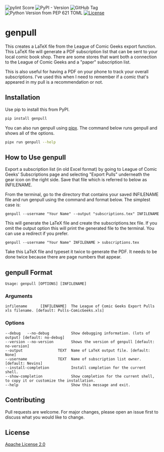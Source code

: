 ![pylint Score](https://mperlet.github.io/pybadge/badges/10.svg)
![PyPI - Version](https://img.shields.io/pypi/v/genpull)
![GitHub Tag](https://img.shields.io/github/v/tag/devnevins/genpull)
![Python Version from PEP 621 TOML](https://img.shields.io/python/required-version-toml?tomlFilePath=https%3A%2F%2Fraw.githubusercontent.com%2Fdevnevins%2Fgenpull%2Frefs%2Fheads%2Fmain%2Fpyproject.toml)
[![License](https://img.shields.io/badge/License-Apache_2.0-blue.svg)](https://opensource.org/licenses/Apache-2.0)

# genpull
This creates a LaTeX file from the League of Comic Geeks export function. This LaTeX file will
generate a PDF subscription list that can be sent to your local comic book shop. There are some
stores that want both a connection to the League of Comic Geeks and a "paper" subscription list.

This is also useful for having a PDF on your phone to track your overall subscriptions. I've used
this when I need to remember if a comic that's appeared in my pull is a recommendation or not.

## Installation

Use pip to install this from PyPI.

```bash
pip install genpull
```

You can also run genpull using [pipx](https://pipx.pypa.io/stable/). The command below runs genpull
and shows all of the options.

```bash
pipx run genpull --help
```

## How to Use genpull
Export a subscription list (in old Excel format) by going to League of Comic Geeks' Subscriptions 
page and selecting "Export Pulls" underneath the gear icon on the right side. Save that file which 
is referred to below as INFILENAME.

From the terminal, go to the directory that contains your saved INFILENAME file and run genpull 
using the command and format below. The simplest case is:
```
genpull --username "Your Name" --output "subscriptions.tex" INFILENAME
```

This will generate the LaTeX file and create the subscriptions.tex file. If you omit the output
option this will print the generated file to the terminal. You can use a redirect if you prefer.
```
genpull --username "Your Name" INFILENAME > subscriptions.tex
```

Take this LaTeX file and typeset it twice to generate the PDF. It needs to be
done twice because there are page numbers that appear.

## genpull Format
```
Usage: genpull [OPTIONS] [INFILENAME]
```

### Arguments
```
infilename      [INFILENAME]  The League of Comic Geeks Export Pulls xls filename. [default: Pulls-ComicGeeks.xls]
```

### Options
```
--debug   --no-debug          Show debugging information. (lots of output) [default: no-debug]
--version --no-version        Shows the version of genpull [default: no-version]     
--output                TEXT  Name of LaTeX output file. [default: None]
--username              TEXT  Name of subscription list owner. [default: Nevins]
--install-completion          Install completion for the current shell.
--show-completion             Show completion for the current shell, to copy it or customize the installation.
--help                        Show this message and exit.        
```

## Contributing

Pull requests are welcome. For major changes, please open an issue first to discuss what you would
like to change.

## License

[Apache License 2.0](https://choosealicense.com/licenses/apache-2.0/)